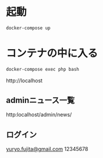 # 起動
```sh
docker-compose up
```

# コンテナの中に入る


```sh
docker-compose exec php bash
```

http://localhost

## adminニュース一覧
http:localhost/admin/news/

## ログイン
yuryo.fujita@gmail.com
12345678

